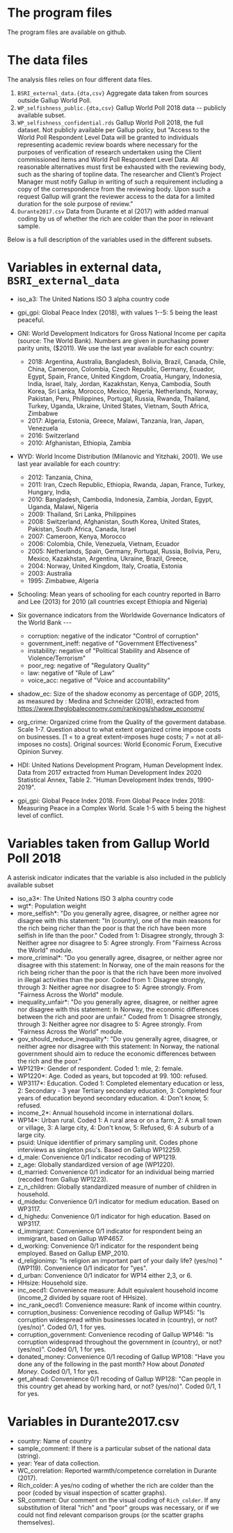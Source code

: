 # The program files

The program files are available on github.

# The data files

The analysis files relies on four different data files. 

1. `BSRI_external_data.{dta,csv}` Aggregate data taken from sources outside Gallup World Poll.
2. `WP_selfishness_public.{dta,csv}` Gallup World Poll 2018 data -- publicly available subset.
3. `WP_selfishness_confidential.rds` Gallup World Poll 2018, the full dataset. Not publicly available per 
   Gallup policy, but "Access to the World Poll Respondent Level Data will be granted to individuals
representing academic review    boards where necessary for the purposes of
verification of research undertaken using the Client    commissioned items and
World Poll Respondent Level Data. All reasonable alternatives must first be
exhausted with the reviewing body, such as the sharing of topline data. The
researcher and Client’s Project Manager must notify Gallup in writing of such a
requirement including a copy of the correspondence from the reviewing body.
Upon such a request Gallup will grant the reviewer access to the data for a
limited duration for the sole purpose of review."
4. `Durante2017.csv` Data from Durante et al (2017) with added manual coding by us of whether the rich are colder than the poor in relevant sample.


Below is a full description of the variables
used in the different subsets. 


# Variables in external data, `BSRI_external_data`

- iso_a3: The United Nations ISO 3 alpha country code 
- gpi_gpi: Global Peace Index (2018), with values 1--5: 5 being the least peaceful. 
- GNI: World Development Indicators for Gross National Income per capita (source: The World Bank). Numbers are given in purchasing power parity units, ($2011). We use the last year available for each country:
  - 2018: Argentina, Australia, Bangladesh, Bolivia, Brazil, Canada, Chile, China, Cameroon, Colombia, Czech Republic, Germany, Ecuador, Egypt, Spain, France, United Kingdom, Croatia, Hungary, Indonesia, India, Israel, Italy, Jordan, Kazakhstan, Kenya, Cambodia, South Korea, Sri Lanka, Morocco, Mexico, Nigeria, Netherlands, Norway, Pakistan, Peru, Philippines, Portugal, Russia, Rwanda, Thailand, Turkey, Uganda, Ukraine, United States, Vietnam, South Africa, Zimbabwe
  - 2017: Algeria, Estonia, Greece, Malawi, Tanzania, Iran, Japan, Venezuela        
  - 2016: Switzerland  
  - 2010: Afghanistan, Ethiopia, Zambia

- WYD: World Income Distribution (Milanovic and Yitzhaki, 2001). We use last year available for each country:
    - 2012: Tanzania, China, 
    - 2011: Iran, Czech Republic, Ethiopia, Rwanda, Japan, France, Turkey, Hungary, India, 
    - 2010: Bangladesh, Cambodia, Indonesia, Zambia, Jordan, Egypt, Uganda, Malawi, Nigeria
    - 2009: Thailand, Sri Lanka, Philippines  
    - 2008: Switzerland, Afghanistan, South Korea, United States, Pakistan, South Africa, Canada, Israel
    - 2007: Cameroon, Kenya, Morocco
    - 2006: Colombia, Chile, Venezuela, Vietnam, Ecuador
    - 2005: Netherlands, Spain, Germany, Portugal, Russia, Bolivia, Peru, Mexico, Kazakhstan, Argentina, Ukraine, Brazil, Greece, 
    - 2004: Norway, United Kingdom, Italy, Croatia, Estonia
    - 2003: Australia 
    - 1995: Zimbabwe, Algeria
- Schooling: Mean years of schooling for each country reported in Barro and Lee (2013) for 2010 (all countries except Ethiopia and Nigeria) 
- Six governance indicators from the Worldwide Governance Indicators of the World Bank ---
    - corruption: negative of the indicator "Control of corruption"
    - government_ineff: negative of "Government Effectiveness"
    - instability: negative of "Political Stability and Absence of Violence/Terrorism"
  - poor_reg: negative of "Regulatory Quality"
  - law: negative of "Rule of Law"
  - voice_acc: negative of "Voice and accountability"
- shadow_ec:  Size of the shadow economy as percentage of GDP, 2015, as measured by : Medina and Schneider (2018), extracted from https://www.theglobaleconomy.com/rankings/shadow_economy/ 
- org_crime: Organized crime from the Quality of the goverment database. Scale 1-7. Question about to what extent organized crime impose costs on businesses. [1 = to a great extent-imposes huge costs; 7 = not at all-imposes no costs]. Original sources: World Economic Forum, Executive Opinion Survey.
- HDI: United Nations Development Program, Human Development Index. Data from 2017 extracted from Human Development Index 2020 Statistical Annex, Table 2. "Human Development Index trends, 1990-2019".
- gpi_gpi: Global Peace Index 2018. From Global Peace Index 2018: Measuring Peace in a Complex World. Scale 1-5 with 5 being the highest level of conflict.

# Variables taken from Gallup World Poll 2018
A asterisk indicator indicates that the variable is also included in the publicly available subset

- iso_a3*: The United Nations ISO 3 alpha country code 
- wgt*: Population weight
- more_selfish*: "Do you generally agree, disagree, or neither agree nor disagree with
 this statement: "In (country), one of the main reasons for the rich being
 richer than the poor is that the rich have been more selfish in life
 than the poor." Coded from 1: Disagree strongly,
 through 3: Neither agree nor disagree to 5: Agree strongly. From "Fairness Across the World" module.
 - more_criminal*: "Do you generally agree, disagree, or neither agree nor disagree with
this statement: In Norway, one of the main reasons for the rich being
richer than the poor is that the rich have been more involved in
illegal activities than the poor. Coded from 1: Disagree strongly,
 through 3: Neither agree nor disagree to 5: Agree strongly. From "Fairness Across the World" module.
- inequality_unfair*: "Do you generally agree, disagree, or neither agree nor disagree with
this statement: In Norway, the economic differences between the rich
and poor are unfair."  Coded from 1: Disagree strongly,
 through 3: Neither agree nor disagree to 5: Agree strongly. From "Fairness Across the World" module.
- gov_should_reduce_inequality*: "Do you generally agree, disagree, or neither agree nor disagree with
this statement: In Norway, the national government should aim to
reduce the economic differences between the rich and the poor." 
- WP1219*: Gender of respondent. Coded 1: mle, 2: female. 
- WP1220*: Age. Coded as years, but topcoded at 99. 100: refused.
- WP3117*: Education. Coded 1: Completed elementary education or less, 2: Secondary - 3 year Tertiary secondary education, 3: Completed four years of education beyond secondary education. 4: Don't know, 5: refused.
- income_2*: Annual household income in international dollars.
- WP14*: Urban rural. Coded 1: A rural area or on a farm, 2:  A small town or village, 3: A large city, 4: Don't know, 5: Refused, 6:  A suburb of a large city.
- psuid: Unique identifier of primary sampling unit. Codes phone interviews as singleton psu's. Based on Gallup WP12259.
- d_male: Convenience 0/1 indicator recoding of WP1219.
- z_age: Globally standardized version of age (WP1220).
- d_married: Convenience 0/1 indicator for an individual being married (recoded from Gallup WP1223).
- z_n_children: Globally standardized measure of number of children in household.
- d_midedu: Convenience 0/1 indicator for medium education. Based on WP3117.
- d_highedu: Convenience 0/1 indicator for high education. Based on WP3117.
- d_immigrant: Convenience 0/1 indicator for respondent being an immigrant, based on Gallup WP4657.
- d_working: Convenience 0/1 indicator for the respondent being employed. Based on Gallup EMP_2010.
- d_religionimp: "Is religion an important part of your daily life? (yes/no) " (WP119). Convenience 0/1 indicator for "yes".
- d_urban: Convenience 0/1 indicator for WP14 either 2,3, or 6.
- HHsize: Household size.
- inc_oecd1: Convenience measure: Adult equivalent household income (income_2 divided by square root of HHsize).
- inc_rank_oecd1: Convenience measure: Rank of income within country.
- corruption_business: Convenience recoding of Gallup WP145: "Is corruption widespread within businesses located in (country), or not? (yes/no)". Coded 0/1, 1 for yes.
- corruption_government: Convenience recoding of Gallup WP146: "Is corruption widespread throughout the government in (country), or not?
 (yes/no)". Coded 0/1, 1 for yes.
- donated_money: Convenience 0/1 recoding of Gallup WP108: "Have you done any of the following in the past month? How about *Donated Money*. Coded 0/1, 1 for yes.
- get_ahead: Convenience 0/1 recoding of Gallup WP128: "Can people in this country get ahead by working hard, or not? (yes/no)". Coded 0/1, 1 for yes.

# Variables in Durante2017.csv

- country: Name of country
- sample_comment: If there is a particular subset of the national data (string).
- year: Year of data collection.
- WC_correlation: Reported warmth/competence correlation in Durante (2017).
- Rich_colder: A yes/no coding of whether the rich are colder than the poor (coded by visual inspection of scatter graphs).
- SR_comment: Our comment on the visual coding of `Rich_colder`. If any substitution of literal "rich" and "poor" groups was necessary, or if we could not find relevant comparison groups (or the scatter graphs themselves).